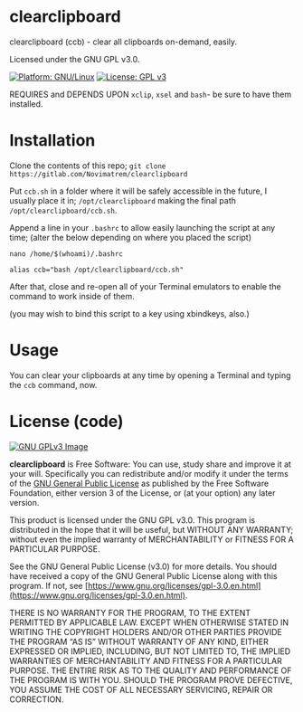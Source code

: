 # clearclipboard
clearclipboard (ccb) - clear all clipboards on-demand, easily. 

Licensed under the GNU GPL v3.0.

[![Platform: GNU/Linux](https://img.shields.io/badge/platform-GNU/Linux-blue.svg)](www.kernel.org/linux.html) [![License: GPL v3](https://img.shields.io/badge/License-GPLv3-blue.svg)](https://www.gnu.org/licenses/gpl-3.0)

REQUIRES and DEPENDS UPON ``xclip``, ``xsel`` and ``bash``- be sure to have them installed.

# Installation
Clone the contents of this repo;
``git clone https://gitlab.com/Novimatrem/clearclipboard``

Put `ccb.sh` in a folder where it will be safely accessible in the future, I usually place it in;
``/opt/clearclipboard``
making the final path ``/opt/clearclipboard/ccb.sh``.

Append a line in your ``.bashrc`` to allow easily launching the script at any time; (alter the below depending on where you placed the script) 

```nano /home/$(whoami)/.bashrc```

```alias ccb="bash /opt/clearclipboard/ccb.sh"```


After that, close and re-open all of your Terminal emulators to enable the command to work inside of them.

(you may wish to bind this script to a key using xbindkeys, also.)

# Usage
You can clear your clipboards at any time by opening a Terminal and typing the ``ccb`` command, now.

# License (code)
[![GNU GPLv3 Image](https://www.gnu.org/graphics/gplv3-127x51.png)](http://www.gnu.org/licenses/gpl-3.0.en.html)  

**clearclipboard** is Free Software: You can use, study share and improve it at your
will. Specifically you can redistribute and/or modify it under the terms of the
[GNU General Public License](https://www.gnu.org/licenses/gpl.html) as
published by the Free Software Foundation, either version 3 of the License, or
(at your option) any later version.

This product is licensed under the GNU GPL v3.0.
This program is distributed in the hope that it will be useful, 
but WITHOUT ANY WARRANTY; without even the implied warranty of 
MERCHANTABILITY or FITNESS FOR A PARTICULAR PURPOSE. 

See the GNU General Public License (v3.0) for more details. 
You should have received a copy of the GNU General Public License along with
this program.  If not, see [https://www.gnu.org/licenses/gpl-3.0.en.html](https://www.gnu.org/licenses/gpl-3.0.en.html). 

THERE IS NO WARRANTY FOR THE PROGRAM, TO THE EXTENT PERMITTED BY
APPLICABLE LAW. EXCEPT WHEN OTHERWISE STATED IN WRITING THE COPYRIGHT HOLDERS
AND/OR OTHER PARTIES PROVIDE THE PROGRAM “AS IS” WITHOUT WARRANTY OF ANY KIND,
EITHER EXPRESSED OR IMPLIED, INCLUDING, BUT NOT LIMITED TO, THE IMPLIED
WARRANTIES OF MERCHANTABILITY AND FITNESS FOR A PARTICULAR PURPOSE. THE ENTIRE 
RISK AS TO THE QUALITY AND PERFORMANCE OF THE PROGRAM IS WITH YOU. SHOULD THE
PROGRAM PROVE DEFECTIVE, YOU ASSUME THE COST OF ALL NECESSARY SERVICING,
REPAIR OR CORRECTION. 

